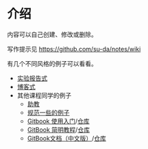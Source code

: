 # 介绍


内容可以自己创建、修改或删除。

写作提示见 https://github.com/su-da/notes/wiki

有几个不同风格的例子可以看看。

* [实验报告式](http://o.iee.io/tmp/report.pdf)
* [博客式](http://o.iee.io/tmp/posts.pdf)
* 其他课程同学的例子
    * [助教](https://openmindclub.gitbooks.io/omooc-py/content/)
    * [规范一些的例子](https://leohxj.gitbooks.io/a-programmer-prepares/content/)
    * [Gitbook 使用入门](http://gitbook-zh.wanqing.me/)/[仓库](https://github.com/wwq0327/gitbook-zh)
    * [GitBook 简明教程](http://www.chengweiyang.cn/gitbook/)/[仓库](https://github.com/chengweiv5/gitbook)
    * [GitBook文档（中文版）](http://chrisniael.gitbooks.io/gitbook-documentation/content/)/[仓库](https://github.com/chrisniael/gitbook-documentation)
